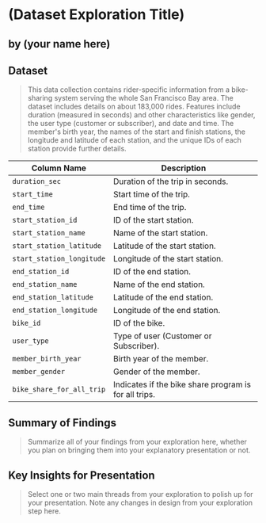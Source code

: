 # (Dataset Exploration Title)
## by (your name here)


## Dataset


> This data collection contains rider-specific information from a bike-sharing system serving the whole San Francisco Bay area. The dataset includes details on about 183,000 rides. Features include duration (measured in seconds) and other characteristics like gender, the user type (customer or subscriber), and date and time. The member's birth year, the names of the start and finish stations, the longitude and latitude of each station, and the unique IDs of each station provide further details.


| **Column Name**                | **Description**                                                |
|--------------------------------|----------------------------------------------------------------|
| `duration_sec`                  | Duration of the trip in seconds.                               |
| `start_time`                    | Start time of the trip.                                        |
| `end_time`                      | End time of the trip.                                          |
| `start_station_id`              | ID of the start station.                                      |
| `start_station_name`            | Name of the start station.                                    |
| `start_station_latitude`        | Latitude of the start station.                                |
| `start_station_longitude`       | Longitude of the start station.                               |
| `end_station_id`                | ID of the end station.                                        |
| `end_station_name`              | Name of the end station.                                      |
| `end_station_latitude`          | Latitude of the end station.                                  |
| `end_station_longitude`         | Longitude of the end station.                                 |
| `bike_id`                       | ID of the bike.                                                |
| `user_type`                     | Type of user (Customer or Subscriber).                        |
| `member_birth_year`             | Birth year of the member.                                     |
| `member_gender`                 | Gender of the member.                                         |
| `bike_share_for_all_trip`       | Indicates if the bike share program is for all trips.          |


## Summary of Findings

> Summarize all of your findings from your exploration here, whether you plan on bringing them into your explanatory presentation or not.


## Key Insights for Presentation

> Select one or two main threads from your exploration to polish up for your presentation. Note any changes in design from your exploration step here.